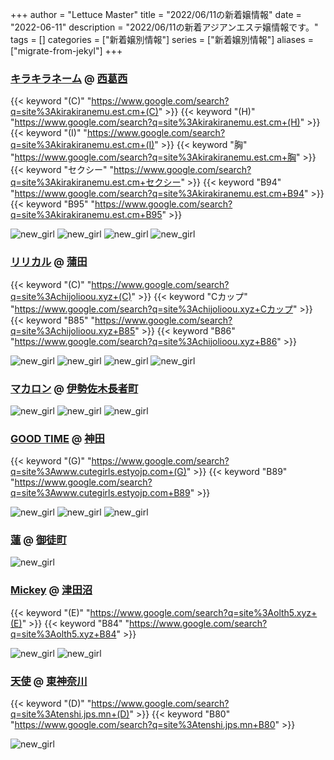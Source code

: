 +++
author = "Lettuce Master"
title = "2022/06/11の新着嬢情報"
date = "2022-06-11"
description = "2022/06/11の新着アジアンエステ嬢情報です。"
tags = []
categories = ["新着嬢別情報"]
series = ["新着嬢別情報"]
aliases = ["migrate-from-jekyl"]
+++
### [キラキラネーム](https://kirakiranemu.est.cm/) @ [西葛西](/post/nishikasai)
{{< keyword "(C)" "https://www.google.com/search?q=site%3Akirakiranemu.est.cm+(C)" >}} {{< keyword "(H)" "https://www.google.com/search?q=site%3Akirakiranemu.est.cm+(H)" >}} {{< keyword "(I)" "https://www.google.com/search?q=site%3Akirakiranemu.est.cm+(I)" >}} {{< keyword "胸" "https://www.google.com/search?q=site%3Akirakiranemu.est.cm+胸" >}} {{< keyword "セクシー" "https://www.google.com/search?q=site%3Akirakiranemu.est.cm+セクシー" >}} {{< keyword "B94" "https://www.google.com/search?q=site%3Akirakiranemu.est.cm+B94" >}} {{< keyword "B95" "https://www.google.com/search?q=site%3Akirakiranemu.est.cm+B95" >}} 

![new_girl](https://kirakiranemu.est.cm/photos/sites/55/2022/06/2022060921481544.jpg_300X450.jpg)
![new_girl](https://kirakiranemu.est.cm/photos/sites/55/2022/06/2022060921523286.jpg_300X450.jpg)
![new_girl](https://kirakiranemu.est.cm/photos/sites/55/2022/06/2022061013445737.jpg_300X450.jpg)
![new_girl](https://kirakiranemu.est.cm/photos/sites/55/2022/06/2022061014083998.jpg_300X450.jpg)
### [リリカル](http://chijolioou.xyz/) @ [蒲田](/post/kamata)
{{< keyword "(C)" "https://www.google.com/search?q=site%3Achijolioou.xyz+(C)" >}} {{< keyword "Cカップ" "https://www.google.com/search?q=site%3Achijolioou.xyz+Cカップ" >}} {{< keyword "B85" "https://www.google.com/search?q=site%3Achijolioou.xyz+B85" >}} {{< keyword "B86" "https://www.google.com/search?q=site%3Achijolioou.xyz+B86" >}} 

![new_girl](https://i.imgur.com/bZqkSiE.jpeg)
![new_girl](https://i.imgur.com/dCYdHZ7.jpeg)
![new_girl](https://i.imgur.com/japApkw.jpeg)
![new_girl](https://i.imgur.com/HqZXypI.jpeg)
### [マカロン](http://ma-caron.work/) @ [伊勢佐木長者町](/post/isesakityoja)


![new_girl](https://i.imgur.com/3p6QcWN.jpeg)
![new_girl](https://i.imgur.com/80b8wHL.jpeg)
![new_girl](https://i.imgur.com/zJ7vXX2.jpeg)
### [GOOD TIME](http://www.cutegirls.estyojp.com/) @ [神田](/post/kanda)
{{< keyword "(G)" "https://www.google.com/search?q=site%3Awww.cutegirls.estyojp.com+(G)" >}} {{< keyword "B89" "https://www.google.com/search?q=site%3Awww.cutegirls.estyojp.com+B89" >}} 

![new_girl](https://i.imgur.com/cejGCNQ.jpeg)
![new_girl](https://i.imgur.com/tz39OAO.jpeg)
![new_girl](https://i.imgur.com/6m4k1tG.jpeg)
### [蓮](https://hasu.ies.bz/) @ [御徒町](/post/okachimachi)


![new_girl](https://hasu.ies.bz/photos/sites/28/2022/06/2022061007010690.jpg_300X450.jpg)
### [Mickey](http://olth5.xyz/) @ [津田沼](/post/tsudanuma)
{{< keyword "(E)" "https://www.google.com/search?q=site%3Aolth5.xyz+(E)" >}} {{< keyword "B84" "https://www.google.com/search?q=site%3Aolth5.xyz+B84" >}} 

![new_girl](https://i.imgur.com/AbL2KSu.jpeg)
![new_girl](https://i.imgur.com/B6cIFh4.jpeg)
### [天使](https://tenshi.jps.mn/) @ [東神奈川](/post/higashikanagawa)
{{< keyword "(D)" "https://www.google.com/search?q=site%3Atenshi.jps.mn+(D)" >}} {{< keyword "B80" "https://www.google.com/search?q=site%3Atenshi.jps.mn+B80" >}} 

![new_girl](https://tenshi.jps.mn/photos/sites/15/2022/06/2022061003365343.jpg_300X400.jpg)
